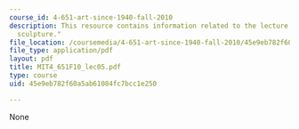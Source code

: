 ```yaml
---
course_id: 4-651-art-since-1940-fall-2010
description: This resource contains information related to the lecture "abstract expressionist
  sculpture."
file_location: /coursemedia/4-651-art-since-1940-fall-2010/45e9eb782f60a5ab61084fc7bcc1e250_MIT4_651F10_lec05.pdf
file_type: application/pdf
layout: pdf
title: MIT4_651F10_lec05.pdf
type: course
uid: 45e9eb782f60a5ab61084fc7bcc1e250

---
```

None